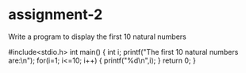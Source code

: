 # assignment-2
Write a program to display the first 10 natural numbers

#include<stdio.h>
int main()
{
  int i;
  printf("The first 10 natural numbers are:\n");
  for(i=1; i<=10; i++)
  {
  printf("%d\n",i);
  }
  return 0;
}



